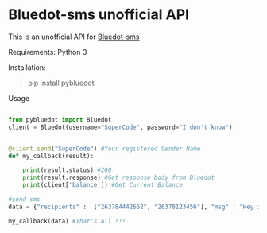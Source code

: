 # Bluedot-sms unofficial API

This is an unofficial API for [Bluedot-sms](http://bluedotsms.com)

Requirements:
  Python 3

Installation:

>  pip install pybluedot

Usage
```python

from pybluedot import Bluedot
client = Bluedot(username="SuperCode", password="I don't know")


@client.send("SuperCode") #Your registered Sender Name
def my_callback(result):

    print(result.status) #200
    print(result.response) #Get response body from Bluedot
    print(client['balance']) #Get Current Balance

#send sms  
data = {"recipients" :  ["263784442662", "26378123456"], "msg" : "Hey i sent a text with pybluedot"}

my_callback(data) #That's All !!!



```
